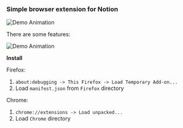 ### Simple browser extension for Notion

![Demo Animation](../assets/screen3.png?raw=true)

There are some features:

![Demo Animation](../assets/screen4.png?raw=true)

**Install**

Firefox:

1. ```about:debugging -> This Firefox -> Load Temporary Add-on...```
2. Load ```manifest.json``` from ```Firefox``` directory

Chrome:

1. ```chrome://extensions -> Load unpacked...```
2. Load ```Chrome``` directory
